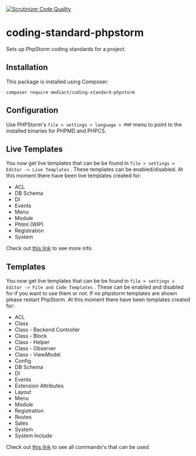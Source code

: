 [![Scrutinizer Code Quality](https://scrutinizer-ci.com/g/mediact/coding-standard-phpstorm/badges/quality-score.png?b=master)](https://scrutinizer-ci.com/g/mediact/coding-standard-phpstorm/?branch=master)
# coding-standard-phpstorm

Sets up PhpStorm coding standards for a project.

## Installation
This package is installed using Composer:
```
composer require mediact/coding-standard-phpstorm
```

## Configuration
Use PHPStorm's `file > settings > language > PHP` menu to point to the installed binaries for PHPMD and PHPCS.

## Live Templates
You now get live templates that can be be found in `file > settings > Editor -> Live Templates` .
These templates can be enabled/disabled.
At this moment there have been live templates created for:
* ACL
* DB Schema
* DI
* Events
* Menu
* Module
* Phtml (WIP)
* Registration
* System

Check out [this link](COMMANDS.md) to see more info

## Templates
You now get live templates that can be be found in `file > settings > Editor -> File and Code Templates` .
These can be enabled and disabled for if you want to use them or not. If no phpstorm templates are shown please restart PhpStorm.
At this moment there have been templates created for:
* ACL
* Class
* Class - Backend Controller
* Class - Block
* Class - Helper
* Class - Observer
* Class - ViewModel
* Config
* DB Schema
* DI
* Events
* Extension Attributes
* Layout
* Menu
* Module
* Registration
* Routes
* Sales
* System 
* System Include

Check out [this link](COMMANDS.md) to see all commando's that can be used.